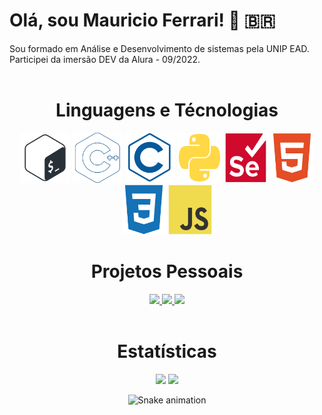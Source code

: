 <h1>Olá, sou Mauricio Ferrari! 👋 🇧🇷</h1>

Sou formado em Análise e Desenvolvimento de sistemas pela UNIP EAD.<br/>
Participei da imersão DEV da Alura - 09/2022.<br/><br/>

<div align="center">
  <h1>Linguagens e Técnologias</h1>
  <img src="https://github.com/devicons/devicon/blob/master/icons/bash/bash-plain.svg" height="80" width="80"/>
  <img src="https://github.com/devicons/devicon/blob/master/icons/cplusplus/cplusplus-line.svg" height="80" width="80"/>
  <img src="https://github.com/devicons/devicon/blob/master/icons/c/c-line.svg" height="80" width="80"/>
  <img src="https://github.com/devicons/devicon/blob/master/icons/python/python-plain.svg" height="80" width="70"/>
  <img src="https://github.com/devicons/devicon/blob/master/icons/selenium/selenium-original.svg" height="80" width="70"/>
  <img src="https://github.com/devicons/devicon/blob/master/icons/html5/html5-plain.svg" height="80" width="70"/>
  <img src="https://github.com/devicons/devicon/blob/master/icons/css3/css3-plain.svg" height="80" width="70"/>
  <img src="https://github.com/devicons/devicon/blob/master/icons/javascript/javascript-original.svg" height="80" width="70"/>
</div>

<div align="center">
  <h1> Projetos Pessoais</h1>
<!--   <a href="https://github.com/mxnt10/OMPlayer">
    <img height="145em" src="https://github-readme-stats.vercel.app/api/pin/?username=mxnt10&repo=OMPlayer&theme=tokyonight">
  </a> -->
  <a href="https://github.com/mxnt10/CloudDownYad">
    <img height="145em" src="https://github-readme-stats.vercel.app/api/pin/?username=mxnt10&repo=CloudDownYad&theme=tokyonight&=">
  </a>
  <a href="https://github.com/mxnt10/ckdeps">
    <img height="145em" src="https://github-readme-stats.vercel.app/api/pin/?username=mxnt10&repo=ckdeps&theme=tokyonight">
  </a>
  <a href="https://github.com/mxnt10/FrequencyCPU">
    <img height="145em" src="https://github-readme-stats.vercel.app/api/pin/?username=mxnt10&repo=FrequencyCPU&theme=tokyonight">
  </a>
<!--   <a href="https://github.com/mxnt10/wine-slackware-depends">
    <img height="145em" src="https://github-readme-stats.vercel.app/api/pin/?username=mxnt10&repo=wine-slackware-depends&theme=tokyonight">
  </a> -->
  
</div><br/>

<h1 align="center"> Estatísticas</h1>

<div align="center">
  <img height="191em" src="https://github-readme-stats.vercel.app/api?username=mxnt10&show_icons=true&theme=tokyonight&include_all_commits=true">
  <img height="191em" src="https://github-readme-stats.vercel.app/api/top-langs/?username=mxnt10&layout=compact&langs_count=8&theme=tokyonight"/>

<br/>

![Snake animation](https://github.com/mxnt10/mxnt10/blob/output/github-contribution-grid-snake.svg)

</div>
 
